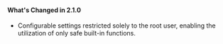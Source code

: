 #### What's Changed in 2.1.0
- Configurable settings restricted solely to the root user, enabling the utilization of only safe built-in functions.